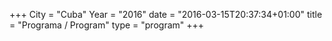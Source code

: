 +++
City = "Cuba"
Year = "2016"
date = "2016-03-15T20:37:34+01:00"
title = "Programa / Program"
type = "program"
+++

